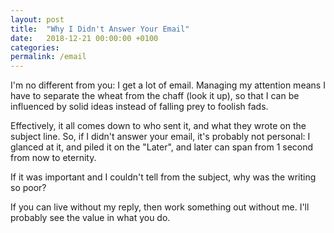 ```yaml
---
layout: post
title:  "Why I Didn't Answer Your Email"
date:   2018-12-21 00:00:00 +0100
categories:
permalink: /email
---
```

I'm no different from you: I get a lot of email. Managing my attention means I have to separate the wheat from the chaff (look it up), so that I can be influenced by solid ideas instead of falling prey to foolish fads.

Effectively, it all comes down to who sent it, and what they wrote on the subject line. So, if I didn't answer your email, it's probably not personal: I glanced at it, and piled it on the "Later", and later can span from 1 second from now to eternity.

If it was important and I couldn't tell from the subject, why was the writing so poor?

If you can live without my reply, then work something out without me. I'll probably see the value in what you do.
